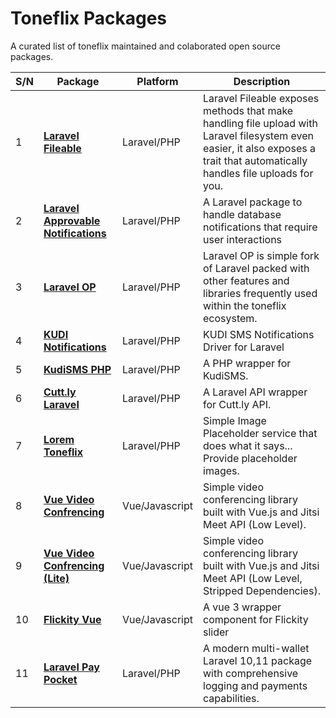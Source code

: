 # Toneflix Packages
A curated list of toneflix maintained and colaborated open source packages.

| S/N | Package                               | Platform        | Description                                                                                                                                                                   |
|-----|---------------------------------------|-----------------|-------------------------------------------------------------------------------------------------------------------------------------------------------------------------------|
| 1   | **[Laravel Fileable][1]**                 | Laravel/PHP     | Laravel Fileable exposes methods that make handling file upload with Laravel filesystem even easier, it also exposes a trait that automatically handles file uploads for you. |
| 2   | **[Laravel Approvable Notifications][2]** | Laravel/PHP     | A Laravel package to handle database notifications that require user interactions                                                                                             |
| 3   | **[Laravel OP][3]**                       | Laravel/PHP     | Laravel OP is simple fork of Laravel packed with other features and libraries frequently used within the toneflix ecosystem.                                                  |
| 4   | **[KUDI Notifications][4]**               | Laravel/PHP     | KUDI SMS Notifications Driver for Laravel                                                                                                                                     |
| 5   | **[KudiSMS PHP][5]**                      | Laravel/PHP     | A PHP wrapper for KudiSMS.                                                                                                                                                    |
| 6   | **[Cutt.ly Laravel][6]**                  | Laravel/PHP     | A Laravel API wrapper for Cutt.ly API.                                                                                                                                        |
| 7   | **[Lorem Toneflix][7]**                   | Laravel/PHP     | Simple Image Placeholder service that does what it says... Provide placeholder images.                                                                                        |
| 8   | **[Vue Video Confrencing][8]**            | Vue/Javascript  | Simple video conferencing library built with Vue.js and Jitsi Meet API (Low Level).                                                                                           |
| 9   | **[Vue Video Confrencing (Lite)][9]**     | Vue/Javascript | Simple video conferencing library built with Vue.js and Jitsi Meet API (Low Level, Stripped Dependencies).                                                                    |
| 10  | **[Flickity Vue][10]**                    | Vue/Javascript | A vue 3 wrapper component for Flickity slider                                                                                                                                 |
| 11  | **[Laravel Pay Pocket][11]**              | Laravel/PHP     | A modern multi-wallet Laravel 10,11 package with comprehensive logging and payments capabilities.                                                                             |


[1]:https://github.com/toneflix/laravel-fileable
[2]:https://github.com/toneflix/laravel-approvable-notifications
[3]:https://github.com/toneflix/laravel-op
[4]:https://github.com/toneflix/kudisms-notification
[5]:https://github.com/toneflix/kudi-sms-php
[6]:https://github.com/toneflix/cuttly-laravel
[7]:https://github.com/toneflix/lorem-toneflix
[8]:https://github.com/toneflix/vue-video-conferencing
[9]:https://github.com/toneflix/vue-video-conferencing-lite
[10]:https://github.com/toneflix/flickity-vue
[11]:https://github.com/HPWebdeveloper/laravel-pay-pocket
